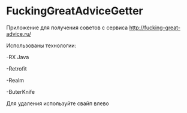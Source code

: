 # FuckingGreatAdviceGetter

Приложение для получения советов с сервиса http://fucking-great-advice.ru/

Использованы технологии:

-RX Java

-Retrofit

-Realm

-ButerKnife


Для удаления используйте свайп влево
